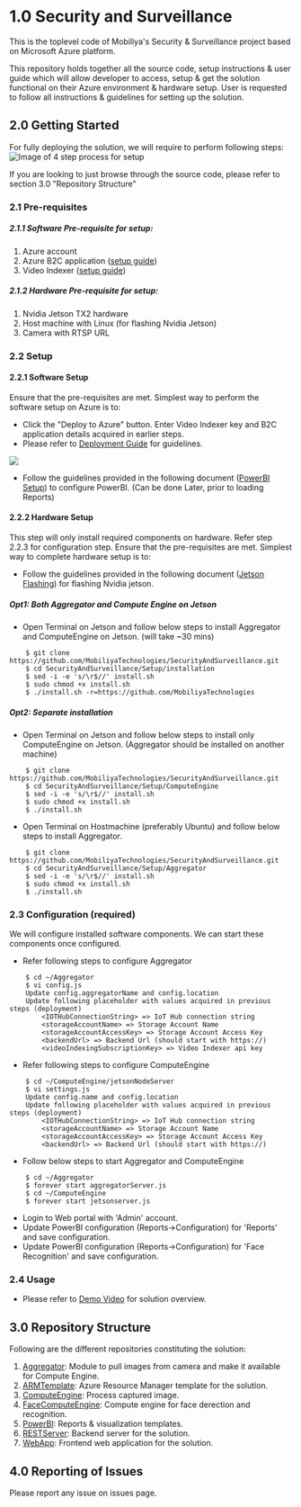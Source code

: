 
# 1.0 Security and Surveillance

This is the toplevel code of Mobiliya's Security & Surveillance project based on Microsoft Azure platform. 

This repository holds together all the source code, setup instructions & user guide which will allow developer to access, setup & get the solution functional on their Azure environment & hardware setup. User is requested to follow all instructions & guidelines for setting up the solution. 


## 2.0 Getting Started

For fully deploying the solution, we will require to perform following steps:
![Image of 4 step process for setup](https://github.com/MobiliyaTechnologies/SecurityAndSurveillance/blob/master/4%20Steps.png)

If you are looking to just browse through the source code, please refer to section 3.0 "Repository Structure"

### 2.1 Pre-requisites
##### 2.1.1 Software Pre-requisite for setup: 
1) Azure account
2) Azure B2C application ([setup guide](https://github.com/MobiliyaTechnologies/SecurityAndSurveillance/blob/master/Setup/Step%202%20B2C%20Setup%201.0.0.pdf))
3) Video Indexer ([setup guide](https://github.com/MobiliyaTechnologies/SecurityAndSurveillance/blob/master/Setup/Step%203%20Video%20Indexer%201.0.0.pdf))
##### 2.1.2 Hardware Pre-requisite for setup: 
1) Nvidia Jetson TX2 hardware 
2) Host machine with Linux (for flashing Nvidia Jetson)
3) Camera with RTSP URL 

### 2.2 Setup
#### 2.2.1 Software Setup
Ensure that the pre-requisites are met.
Simplest way to perform the software setup on Azure is to:
* Click the "Deploy to Azure" button. Enter Video Indexer key and B2C application details acquired in earlier steps.
* Please refer to [Deployment Guide](https://github.com/MobiliyaTechnologies/SecurityAndSurveillance/blob/master/Setup/Quick%20ARM%20Deployment%201.0.1.pdf) for guidelines.
<a href="https://portal.azure.com/#create/Microsoft.Template/uri/https%3A%2F%2Fsnsarm.blob.core.windows.net%2Fdeploy%2Fazuredeploy.json" target="_blank">
    <img src="http://azuredeploy.net/deploybutton.png"/>
</a>

* Follow the guidelines provided in the following document ([PowerBI Setup](https://github.com/MobiliyaTechnologies/SecurityAndSurveillance/blob/master/Setup/Step%205%20PowerBI%20Deployment%201.0.0.pdf)) to configure PowerBI. (Can be done Later, prior to loading Reports)
  
#### 2.2.2 Hardware Setup
This step will only install required components on hardware. Refer step 2.2.3 for configuration step. 
Ensure that the pre-requisites are met.
Simplest way to complete hardware setup is to:
* Follow the guidelines provided in the following document ([Jetson Flashing](https://github.com/MobiliyaTechnologies/SecurityAndSurveillance/blob/master/Setup/Step%206%20Jetson%20Flashing%201.0.0.pdf)) for flashing Nvidia jetson.
##### Opt1: Both Aggregator and Compute Engine on Jetson
* Open Terminal on Jetson and follow below steps to install Aggregator and ComputeEngine on Jetson. (will take ~30 mins)
``` 
    $ git clone https://github.com/MobiliyaTechnologies/SecurityAndSurveillance.git
    $ cd SecurityAndSurveillance/Setup/installation
    $ sed -i -e 's/\r$//' install.sh
    $ sudo chmod +x install.sh
    $ ./install.sh -r=https://github.com/MobiliyaTechnologies
```
##### Opt2: Separate installation
* Open Terminal on Jetson and follow below steps to install only ComputeEngine on Jetson. (Aggregator should be installed on another machine)
``` 
    $ git clone https://github.com/MobiliyaTechnologies/SecurityAndSurveillance.git
    $ cd SecurityAndSurveillance/Setup/ComputeEngine
    $ sed -i -e 's/\r$//' install.sh
    $ sudo chmod +x install.sh
    $ ./install.sh
```
* Open Terminal on Hostmachine (preferably Ubuntu) and follow below steps to install Aggregator.
``` 
    $ git clone https://github.com/MobiliyaTechnologies/SecurityAndSurveillance.git
    $ cd SecurityAndSurveillance/Setup/Aggregator
    $ sed -i -e 's/\r$//' install.sh
    $ sudo chmod +x install.sh
    $ ./install.sh
```

### 2.3 Configuration (required)
We will configure installed software components. We can start these components once configured.
* Refer following steps to configure Aggregator
```
    $ cd ~/Aggregator
    $ vi config.js
    Update config.aggregatorName and config.location
    Update following placeholder with values acquired in previous steps (deployment)
        <IOTHubConnectionString> => IoT Hub connection string
        <storageAccountName> => Storage Account Name
        <storageAccountAccessKey> => Storage Account Access Key
        <backendUrl> => Backend Url (should start with https://)
        <videoIndexingSubscriptionKey> => Video Indexer api key
```
    
* Refer following steps to configure ComputeEngine
```
    $ cd ~/ComputeEngine/jetsonNodeServer
    $ vi settings.js
    Update config.name and config.location
    Update following placeholder with values acquired in previous steps (deployment)
        <IOTHubConnectionString> => IoT Hub connection string
        <storageAccountName> => Storage Account Name
        <storageAccountAccessKey> => Storage Account Access Key
        <backendUrl> => Backend Url (should start with https://)
```
* Follow below steps to start Aggregator and ComputeEngine
```
    $ cd ~/Aggregator
    $ forever start aggregatorServer.js
    $ cd ~/ComputeEngine
    $ forever start jetsonserver.js
```
* Login to Web portal with 'Admin' account.
* Update PowerBI configuration (Reports->Configuration) for 'Reports' and save configuration.
* Update PowerBI configuration (Reports->Configuration) for 'Face Recognition' and save configuration.

### 2.4 Usage
* Please refer to [Demo Video](https://github.com/MobiliyaTechnologies/SecurityAndSurveillance/blob/master/Demo_Guide.mp4) for solution overview.

## 3.0 Repository Structure 
Following are the different repositories constituting the solution:
1) [Aggregator](https://github.com/MobiliyaTechnologies/Aggregator): Module to pull images from camera and make it available for Compute Engine.
2) [ARMTemplate](https://github.com/MobiliyaTechnologies/SnSARMTemplates): Azure Resource Manager template for the solution.
3) [ComputeEngine](https://github.com/MobiliyaTechnologies/ComputeEngine): Process captured image.
4) [FaceComputeEngine](https://github.com/MobiliyaTechnologies/FaceComputeEngine): Compute engine for face derection and recognition.
5) [PowerBI](https://github.com/MobiliyaTechnologies/SnSPowerBI): Reports & visualization templates.
6) [RESTServer](https://github.com/MobiliyaTechnologies/SnSRESTServer): Backend server for the solution.
7) [WebApp](https://github.com/MobiliyaTechnologies/SnSWebApp): Frontend web application for the solution.

## 4.0 Reporting of Issues
Please report any issue on issues page.

